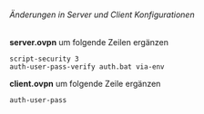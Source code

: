 ###### Änderungen in Server und Client Konfigurationen  

**server.ovpn** um folgende Zeilen ergänzen  

```
script-security 3
auth-user-pass-verify auth.bat via-env
```
  
**client.ovpn** um folgende Zeile ergänzen  

```auth-user-pass```
